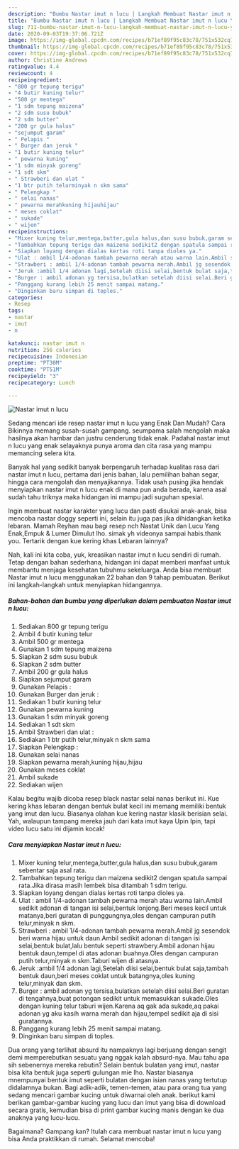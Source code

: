 ```yaml
---
description: "Bumbu Nastar imut n lucu | Langkah Membuat Nastar imut n lucu Yang Bisa Manjain Lidah"
title: "Bumbu Nastar imut n lucu | Langkah Membuat Nastar imut n lucu Yang Bisa Manjain Lidah"
slug: 711-bumbu-nastar-imut-n-lucu-langkah-membuat-nastar-imut-n-lucu-yang-bisa-manjain-lidah
date: 2020-09-03T19:37:06.721Z
image: https://img-global.cpcdn.com/recipes/b71ef89f95c83c78/751x532cq70/nastar-imut-n-lucu-foto-resep-utama.jpg
thumbnail: https://img-global.cpcdn.com/recipes/b71ef89f95c83c78/751x532cq70/nastar-imut-n-lucu-foto-resep-utama.jpg
cover: https://img-global.cpcdn.com/recipes/b71ef89f95c83c78/751x532cq70/nastar-imut-n-lucu-foto-resep-utama.jpg
author: Christine Andrews
ratingvalue: 4.4
reviewcount: 4
recipeingredient:
- "800 gr tepung terigu"
- "4 butir kuning telur"
- "500 gr mentega"
- "1 sdm tepung maizena"
- "2 sdm susu bubuk"
- "2 sdm butter"
- "200 gr gula halus"
- "sejumput garam"
- " Pelapis "
- " Burger dan jeruk "
- "1 butir kuning telur"
- " pewarna kuning"
- "1 sdm minyak goreng"
- "1 sdt skm"
- " Strawberi dan ulat "
- "1 btr putih telurminyak n skm sama"
- " Pelengkap "
- " selai nanas"
- " pewarna merahkuning hijauhijau"
- " meses coklat"
- " sukade"
- " wijen"
recipeinstructions:
- "Mixer kuning telur,mentega,butter,gula halus,dan susu bubuk,garam sebentar saja asal rata."
- "Tambahkan tepung terigu dan maizena sedikit2 dengan spatula sampai rata.Jika dirasa masih lembek bisa ditambah 1 sdm terigu."
- "Siapkan loyang dengan dialas kertas roti tanpa dioles ya."
- "Ulat : ambil 1/4-adonan tambah pewarna merah atau warna lain.Ambil sedikit adonan di tangan isi selai,bentuk lonjong.Beri meses kecil untuk matanya,beri guratan di punggungnya,oles dengan campuran putih telur,minyak n skm."
- "Strawberi : ambil 1/4-adonan tambah pewarna merah.Ambil jg sesendok beri warna hijau untuk daun.Ambil sedikit adonan di tangan isi selai,bentuk bulat,lalu bentuk seperti strawbery.Ambil adonan hijau bentuk daun,tempel di atas adonan buahnya.Oles dengan campuran putih telur,minyak n skm.Taburi wijen di atasnya."
- "Jeruk :ambil 1/4 adonan lagi,Setelah diisi selai,bentuk bulat saja,tambah bentuk daun,beri meses coklat untuk batangnya,oles kuning telur,minyak dan skm."
- "Burger : ambil adonan yg tersisa,bulatkan setelah diisi selai.Beri guratan di tengahnya,buat potongan sedikit untuk memasukkan sukade.Oles dengan kuning telur taburi wijen.Karena aq gak ada sukade,aq pakai adonan yg aku kasih warna merah dan hijau,tempel sedikit aja di sisi guratannya."
- "Panggang kurang lebih 25 menit sampai matang."
- "Dinginkan baru simpan di toples."
categories:
- Resep
tags:
- nastar
- imut
- n

katakunci: nastar imut n 
nutrition: 256 calories
recipecuisine: Indonesian
preptime: "PT30M"
cooktime: "PT51M"
recipeyield: "3"
recipecategory: Lunch

---
```



![Nastar imut n lucu](https://img-global.cpcdn.com/recipes/b71ef89f95c83c78/751x532cq70/nastar-imut-n-lucu-foto-resep-utama.jpg)

Sedang mencari ide resep nastar imut n lucu yang Enak Dan Mudah? Cara Bikinnya memang susah-susah gampang. seumpama salah mengolah maka hasilnya akan hambar dan justru cenderung tidak enak. Padahal nastar imut n lucu yang enak selayaknya punya aroma dan cita rasa yang mampu memancing selera kita.

Banyak hal yang sedikit banyak berpengaruh terhadap kualitas rasa dari nastar imut n lucu, pertama dari jenis bahan, lalu pemilihan bahan segar, hingga cara mengolah dan menyajikannya. Tidak usah pusing jika hendak menyiapkan nastar imut n lucu enak di mana pun anda berada, karena asal sudah tahu triknya maka hidangan ini mampu jadi suguhan spesial.

Ingin membuat nastar karakter yang lucu dan pasti disukai anak-anak, bisa mencoba nastar doggy seperti ini, selain itu juga pas jika dihidangkan ketika lebaran. Mamah Reyhan mau bagi resep nch Nastat Unik dan Lucu Yang Enak,Empuk &amp; Lumer Dimulut lho. simak yh videonya sampai habis.thank you. Tertarik dengan kue kering khas Lebaran lainnya?


Nah, kali ini kita coba, yuk, kreasikan nastar imut n lucu sendiri di rumah. Tetap dengan bahan sederhana, hidangan ini dapat memberi manfaat untuk membantu menjaga kesehatan tubuhmu sekeluarga. Anda bisa membuat Nastar imut n lucu menggunakan 22 bahan dan 9 tahap pembuatan. Berikut ini langkah-langkah untuk menyiapkan hidangannya.

<!--inarticleads1-->

##### Bahan-bahan dan bumbu yang diperlukan dalam pembuatan Nastar imut n lucu:

1. Sediakan 800 gr tepung terigu
1. Ambil 4 butir kuning telur
1. Ambil 500 gr mentega
1. Gunakan 1 sdm tepung maizena
1. Siapkan 2 sdm susu bubuk
1. Siapkan 2 sdm butter
1. Ambil 200 gr gula halus
1. Siapkan sejumput garam
1. Gunakan  Pelapis :
1. Gunakan  Burger dan jeruk :
1. Sediakan 1 butir kuning telur
1. Gunakan  pewarna kuning
1. Gunakan 1 sdm minyak goreng
1. Sediakan 1 sdt skm
1. Ambil  Strawberi dan ulat :
1. Sediakan 1 btr putih telur,minyak n skm sama
1. Siapkan  Pelengkap :
1. Gunakan  selai nanas
1. Siapkan  pewarna merah,kuning hijau,hijau
1. Gunakan  meses coklat
1. Ambil  sukade
1. Sediakan  wijen


Kalau begitu wajib dicoba resep black nastar selai nanas berikut ini. Kue kering khas lebaran dengan bentuk bulat kecil ini memang memiliki bentuk yang imut dan lucu. Biasanya olahan kue kering nastar klasik berisian selai. Yah, walaupun tampang mereka jauh dari kata imut kaya Upin Ipin, tapi video lucu satu ini dijamin kocak! 

<!--inarticleads2-->

##### Cara menyiapkan Nastar imut n lucu:

1. Mixer kuning telur,mentega,butter,gula halus,dan susu bubuk,garam sebentar saja asal rata.
1. Tambahkan tepung terigu dan maizena sedikit2 dengan spatula sampai rata.Jika dirasa masih lembek bisa ditambah 1 sdm terigu.
1. Siapkan loyang dengan dialas kertas roti tanpa dioles ya.
1. Ulat : ambil 1/4-adonan tambah pewarna merah atau warna lain.Ambil sedikit adonan di tangan isi selai,bentuk lonjong.Beri meses kecil untuk matanya,beri guratan di punggungnya,oles dengan campuran putih telur,minyak n skm.
1. Strawberi : ambil 1/4-adonan tambah pewarna merah.Ambil jg sesendok beri warna hijau untuk daun.Ambil sedikit adonan di tangan isi selai,bentuk bulat,lalu bentuk seperti strawbery.Ambil adonan hijau bentuk daun,tempel di atas adonan buahnya.Oles dengan campuran putih telur,minyak n skm.Taburi wijen di atasnya.
1. Jeruk :ambil 1/4 adonan lagi,Setelah diisi selai,bentuk bulat saja,tambah bentuk daun,beri meses coklat untuk batangnya,oles kuning telur,minyak dan skm.
1. Burger : ambil adonan yg tersisa,bulatkan setelah diisi selai.Beri guratan di tengahnya,buat potongan sedikit untuk memasukkan sukade.Oles dengan kuning telur taburi wijen.Karena aq gak ada sukade,aq pakai adonan yg aku kasih warna merah dan hijau,tempel sedikit aja di sisi guratannya.
1. Panggang kurang lebih 25 menit sampai matang.
1. Dinginkan baru simpan di toples.


Dua orang yang terlihat absurd itu nampaknya lagi berjuang dengan sengit demi memperebutkan sesuatu yang nggak kalah absurd-nya. Mau tahu apa sih sebenernya mereka rebutin? Selain bentuk bulatan yang imut, nastar bisa kita bentuk juga seperti gulungan mie lho. Nastar biasanya mnempunyai bentuk imut seperti bulatan dengan isian nanas yang tertutup didalamnya bukan. Bagi adik-adik, temen-temen, atau para orang tua yang sedang mencari gambar kucing untuk diwarnai oleh anak. berikut kami berikan gambar-gambar kucing yang lucu dan imut yang bisa di download secara gratis, kemudian bisa di print gambar kucing manis dengan ke dua anaknya yang lucu-lucu. 

Bagaimana? Gampang kan? Itulah cara membuat nastar imut n lucu yang bisa Anda praktikkan di rumah. Selamat mencoba!
